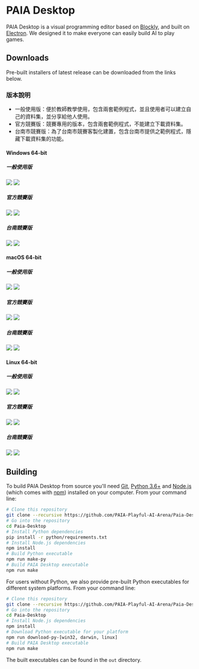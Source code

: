 # PAIA Desktop

PAIA Desktop is a visual programming editor based on [Blockly](https://github.com/google/blockly), and built on [Electron](https://github.com/electron/electron). We designed it to make everyone can easily build AI to play games.

## Downloads

Pre-built installers of latest release can be downloaded from the links below.

### 版本說明
- 一般使用版：便於教師教學使用，包含兩套範例程式，並且使用者可以建立自己的資料集，並分享給他人使用。
- 官方競賽版：競賽專用的版本，包含兩套範例程式，不能建立下載資料集。
- 台南市競賽版：為了台南市競賽客製化建置，包含台南市提供之範例程式，隱藏下載資料集的功能。

#### Windows 64-bit
##### 一般使用版
[![](https://img.shields.io/badge/EXE%20Installer-v2.4.3-red)](https://github.com/PAIA-Playful-AI-Arena/Paia-Desktop/releases/download/v2.4.3/PAIA-Desktop-2.4.3.Setup.exe) [![](https://img.shields.io/badge/ZIP%20Portable-v2.4.3-red)](https://github.com/PAIA-Playful-AI-Arena/Paia-Desktop/releases/download/v2.4.3/PAIA-Desktop-win32-x64-2.4.3.zip)
##### 官方競賽版
[![](https://img.shields.io/badge/EXE%20Installer-v2.4.3--competition-blue)](https://github.com/PAIA-Playful-AI-Arena/Paia-Desktop/releases/download/v2.4.3/PAIA-Desktop-2.4.3-competition.Setup.exe) [![](https://img.shields.io/badge/ZIP%20Portable-v2.4.3--competition-blue)](https://github.com/PAIA-Playful-AI-Arena/Paia-Desktop/releases/download/v2.4.3/PAIA-Desktop-win32-x64-2.4.3-competition.zip)
##### 台南競賽版
[![](https://img.shields.io/badge/EXE%20Installer-v2.4.3--competition--tn-green)](https://github.com/PAIA-Playful-AI-Arena/Paia-Desktop/releases/download/v2.4.3/PAIA-Desktop-2.4.3-competition-tn.Setup.exe) [![](https://img.shields.io/badge/ZIP%20Portable-v2.4.3--competition--tn-green)](https://github.com/PAIA-Playful-AI-Arena/Paia-Desktop/releases/download/v2.4.3/PAIA-Desktop-win32-x64-2.4.3-competition-tn.zip)
#### macOS 64-bit
##### 一般使用版
[![](https://img.shields.io/badge/DMG%20Installer-v2.4.3-red)](https://github.com/PAIA-Playful-AI-Arena/Paia-Desktop/releases/download/v2.4.3/PAIA-Desktop-2.4.3.dmg) [![](https://img.shields.io/badge/ZIP%20Portable-v2.4.3-red)](https://github.com/PAIA-Playful-AI-Arena/Paia-Desktop/releases/download/v2.4.3/PAIA-Desktop-darwin-x64-2.4.3.zip)
##### 官方競賽版
[![](https://img.shields.io/badge/DMG%20Installer-v2.4.3--competition-blue)](https://github.com/PAIA-Playful-AI-Arena/Paia-Desktop/releases/download/v2.4.3/PAIA-Desktop-2.4.3-competition.dmg) [![](https://img.shields.io/badge/ZIP%20Portable-v2.4.3--competition-blue)](https://github.com/PAIA-Playful-AI-Arena/Paia-Desktop/releases/download/v2.4.3/PAIA-Desktop-darwin-x64-2.4.3-competition.zip)
##### 台南競賽版
[![](https://img.shields.io/badge/DMG%20Installer-v2.4.3--competition--tn-green)](https://github.com/PAIA-Playful-AI-Arena/Paia-Desktop/releases/download/v2.4.3/PAIA-Desktop-2.4.3-competition-tn.dmg) [![](https://img.shields.io/badge/ZIP%20Portable-v2.4.3--competition--tn-green)](https://github.com/PAIA-Playful-AI-Arena/Paia-Desktop/releases/download/v2.4.3/PAIA-Desktop-darwin-x64-2.4.3-competition-tn.zip)

#### Linux 64-bit
##### 一般使用版
[![](https://img.shields.io/badge/DEB%20Installer-v2.4.3-red)](https://github.com/PAIA-Playful-AI-Arena/Paia-Desktop/releases/download/v2.4.3/PAIA-Desktop-2.4.3.deb) [![](https://img.shields.io/badge/RPM%20Installer-v2.4.3-red)](https://github.com/PAIA-Playful-AI-Arena/Paia-Desktop/releases/download/v2.4.3/PAIA-Desktop-2.4.3.rpm) 
##### 官方競賽版
[![](https://img.shields.io/badge/DEB%20Installer-v2.4.3--competition-blue)](https://github.com/PAIA-Playful-AI-Arena/Paia-Desktop/releases/download/v2.4.3/PAIA-Desktop-2.4.3-competition.deb) [![](https://img.shields.io/badge/RPM%20Installer-v2.4.3--competition-blue)](https://github.com/PAIA-Playful-AI-Arena/Paia-Desktop/releases/download/v2.4.3/PAIA-Desktop-2.4.3-competition.rpm) 
##### 台南競賽版
[![](https://img.shields.io/badge/DEB%20Installer-v2.4.3--competition--tn-green)](https://github.com/PAIA-Playful-AI-Arena/Paia-Desktop/releases/download/v2.4.3/PAIA-Desktop-2.4.3-competition-tn.deb) [![](https://img.shields.io/badge/RPM%20Installer-v2.4.3--competition--tn-green)](https://github.com/PAIA-Playful-AI-Arena/Paia-Desktop/releases/download/v2.4.3/PAIA-Desktop-2.4.3-competition-tn.rpm) 


## Building

To build PAIA Desktop from source you'll need [Git](https://git-scm.com), [Python 3.6+](https://www.python.org/) and [Node.js](https://nodejs.org/en/download/) (which comes with [npm](http://npmjs.com)) installed on your computer. From your command line:

```bash
# Clone this repository
git clone --recursive https://github.com/PAIA-Playful-AI-Arena/Paia-Desktop.git
# Go into the repository
cd Paia-Desktop
# Install Python dependencies
pip install -r python/requirements.txt
# Install Node.js dependencies
npm install
# Build Python executable
npm run make-py
# Build PAIA Desktop executable
npm run make
```

For users without Python, we also provide pre-built Python executables for different system platforms. From your command line:
```bash
# Clone this repository
git clone --recursive https://github.com/PAIA-Playful-AI-Arena/Paia-Desktop.git
# Go into the repository
cd Paia-Desktop
# Install Node.js dependencies
npm install
# Download Python executable for your platform
npm run download-py-[win32, darwin, linux]
# Build PAIA Desktop executable
npm run make
```


The built executables can be found in the `out` directory.

